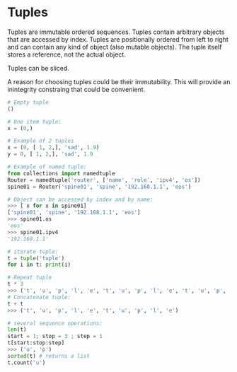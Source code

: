 # Tuples

Tuples are immutable ordered sequences. Tuples contain arbitrary objects that are accessed by index. Tuples are positionally ordered from left to right and can contain any kind of object (also mutable objects). The tuple itself stores a reference, not the actual object. 

Tuples can be sliced.

A reason for choosing tuples could be their immutability. This will provide an inintegrity constraing that could be convenient.

```python
# Empty tuple
()

# One item tuple:
x = (0,)

# Example of 2 tuples
x = (0, [ 1, 2,], 'sad', 1.9)
y = 0, [ 1, 2,], 'sad', 1.9

# Example of named tuple:
from collections import namedtuple
Router = namedtuple('router', ['name', 'role', 'ipv4', 'os']) 
spine01 = Router('spine01', 'spine', '192.168.1.1', 'eos')

# Object can be accessed by index and by name:
>>> [ x for x in spine01]
['spine01', 'spine', '192.168.1.1', 'eos']
>>> spine01.os
'eos'
>>> spine01.ipv4
'192.168.1.1'

# iterate tuple:
t = tuple('tuple')
for i in t: print(i)

# Repeat tuple
t * 3
>>> ('t', 'u', 'p', 'l', 'e', 't', 'u', 'p', 'l', 'e', 't', 'u', 'p', 'l', 'e')
# Concatenate tuple:
t + t
>>> ('t', 'u', 'p', 'l', 'e', 't', 'u', 'p', 'l', 'e')

# several sequence operations:
len(t)
start = 1; stop = 3 ; step = 1 
t[start:stop:step]
>>> ('u', 'p')
sorted(t) # returns a list
t.count('u')
```